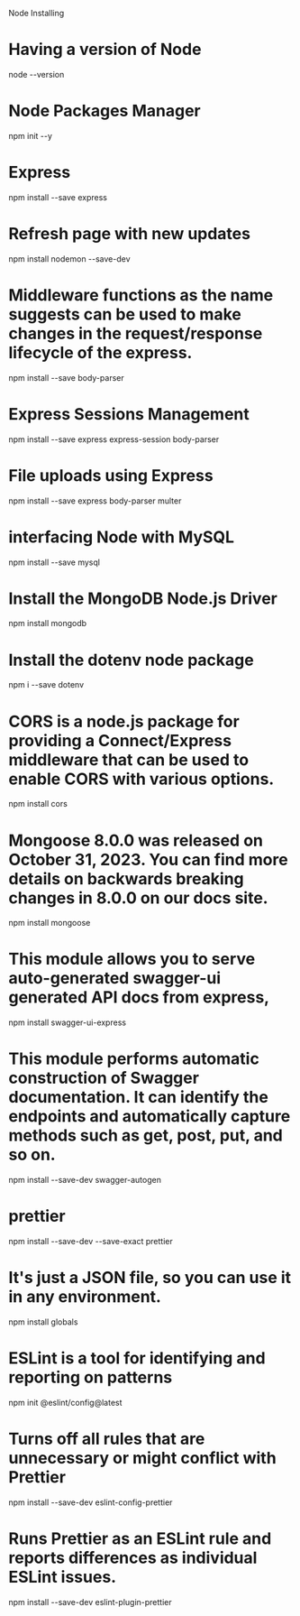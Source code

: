Node Installing

# Having a version of Node
node --version

# Node Packages Manager
npm init --y

# Express
npm install --save express

# Refresh page with new updates
npm install nodemon --save-dev

# Middleware functions as the name suggests can be used to make changes in the request/response lifecycle of the express. 
npm install --save body-parser

# Express Sessions Management
npm install --save express express-session body-parser

# File uploads using Express
npm install --save express body-parser multer


# interfacing Node with MySQL
npm install --save mysql

# Install the MongoDB Node.js Driver
npm install mongodb

# Install the dotenv node package
npm i --save dotenv

# CORS is a node.js package for providing a Connect/Express middleware that can be used to enable CORS with various options.
npm install cors

# Mongoose 8.0.0 was released on October 31, 2023. You can find more details on backwards breaking changes in 8.0.0 on our docs site.
npm install mongoose
 
# This module allows you to serve auto-generated swagger-ui generated API docs from express,
npm install swagger-ui-express

# This module performs automatic construction of Swagger documentation. It can identify the endpoints and automatically capture methods such as get, post, put, and so on. 
npm install --save-dev swagger-autogen

# prettier
npm install --save-dev --save-exact prettier

# It's just a JSON file, so you can use it in any environment.
npm install globals



# ESLint is a tool for identifying and reporting on patterns
npm init @eslint/config@latest

# Turns off all rules that are unnecessary or might conflict with Prettier
npm install --save-dev eslint-config-prettier

# Runs Prettier as an ESLint rule and reports differences as individual ESLint issues.
npm install --save-dev eslint-plugin-prettier